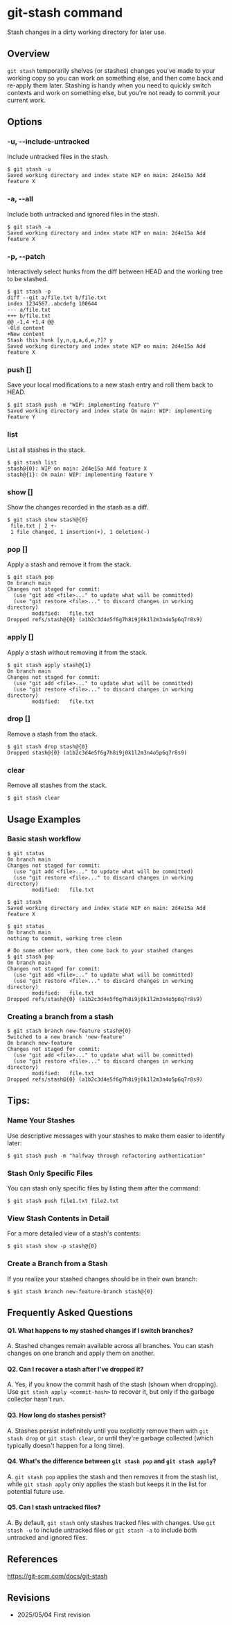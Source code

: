 # git-stash command

Stash changes in a dirty working directory for later use.

## Overview

`git stash` temporarily shelves (or stashes) changes you've made to your working copy so you can work on something else, and then come back and re-apply them later. Stashing is handy when you need to quickly switch contexts and work on something else, but you're not ready to commit your current work.

## Options

### **-u, --include-untracked**

Include untracked files in the stash.

```console
$ git stash -u
Saved working directory and index state WIP on main: 2d4e15a Add feature X
```

### **-a, --all**

Include both untracked and ignored files in the stash.

```console
$ git stash -a
Saved working directory and index state WIP on main: 2d4e15a Add feature X
```

### **-p, --patch**

Interactively select hunks from the diff between HEAD and the working tree to be stashed.

```console
$ git stash -p
diff --git a/file.txt b/file.txt
index 1234567..abcdefg 100644
--- a/file.txt
+++ b/file.txt
@@ -1,4 +1,4 @@
-Old content
+New content
Stash this hunk [y,n,q,a,d,e,?]? y
Saved working directory and index state WIP on main: 2d4e15a Add feature X
```

### **push [<message>]**

Save your local modifications to a new stash entry and roll them back to HEAD.

```console
$ git stash push -m "WIP: implementing feature Y"
Saved working directory and index state On main: WIP: implementing feature Y
```

### **list**

List all stashes in the stack.

```console
$ git stash list
stash@{0}: WIP on main: 2d4e15a Add feature X
stash@{1}: On main: WIP: implementing feature Y
```

### **show [<stash>]**

Show the changes recorded in the stash as a diff.

```console
$ git stash show stash@{0}
 file.txt | 2 +-
 1 file changed, 1 insertion(+), 1 deletion(-)
```

### **pop [<stash>]**

Apply a stash and remove it from the stack.

```console
$ git stash pop
On branch main
Changes not staged for commit:
  (use "git add <file>..." to update what will be committed)
  (use "git restore <file>..." to discard changes in working directory)
        modified:   file.txt
Dropped refs/stash@{0} (a1b2c3d4e5f6g7h8i9j0k1l2m3n4o5p6q7r8s9)
```

### **apply [<stash>]**

Apply a stash without removing it from the stack.

```console
$ git stash apply stash@{1}
On branch main
Changes not staged for commit:
  (use "git add <file>..." to update what will be committed)
  (use "git restore <file>..." to discard changes in working directory)
        modified:   file.txt
```

### **drop [<stash>]**

Remove a stash from the stack.

```console
$ git stash drop stash@{0}
Dropped stash@{0} (a1b2c3d4e5f6g7h8i9j0k1l2m3n4o5p6q7r8s9)
```

### **clear**

Remove all stashes from the stack.

```console
$ git stash clear
```

## Usage Examples

### Basic stash workflow

```console
$ git status
On branch main
Changes not staged for commit:
  (use "git add <file>..." to update what will be committed)
  (use "git restore <file>..." to discard changes in working directory)
        modified:   file.txt

$ git stash
Saved working directory and index state WIP on main: 2d4e15a Add feature X

$ git status
On branch main
nothing to commit, working tree clean

# Do some other work, then come back to your stashed changes
$ git stash pop
On branch main
Changes not staged for commit:
  (use "git add <file>..." to update what will be committed)
  (use "git restore <file>..." to discard changes in working directory)
        modified:   file.txt
Dropped refs/stash@{0} (a1b2c3d4e5f6g7h8i9j0k1l2m3n4o5p6q7r8s9)
```

### Creating a branch from a stash

```console
$ git stash branch new-feature stash@{0}
Switched to a new branch 'new-feature'
On branch new-feature
Changes not staged for commit:
  (use "git add <file>..." to update what will be committed)
  (use "git restore <file>..." to discard changes in working directory)
        modified:   file.txt
Dropped refs/stash@{0} (a1b2c3d4e5f6g7h8i9j0k1l2m3n4o5p6q7r8s9)
```

## Tips:

### Name Your Stashes

Use descriptive messages with your stashes to make them easier to identify later:

```console
$ git stash push -m "halfway through refactoring authentication"
```

### Stash Only Specific Files

You can stash only specific files by listing them after the command:

```console
$ git stash push file1.txt file2.txt
```

### View Stash Contents in Detail

For a more detailed view of a stash's contents:

```console
$ git stash show -p stash@{0}
```

### Create a Branch from a Stash

If you realize your stashed changes should be in their own branch:

```console
$ git stash branch new-feature-branch stash@{0}
```

## Frequently Asked Questions

#### Q1. What happens to my stashed changes if I switch branches?
A. Stashed changes remain available across all branches. You can stash changes on one branch and apply them on another.

#### Q2. Can I recover a stash after I've dropped it?
A. Yes, if you know the commit hash of the stash (shown when dropping). Use `git stash apply <commit-hash>` to recover it, but only if the garbage collector hasn't run.

#### Q3. How long do stashes persist?
A. Stashes persist indefinitely until you explicitly remove them with `git stash drop` or `git stash clear`, or until they're garbage collected (which typically doesn't happen for a long time).

#### Q4. What's the difference between `git stash pop` and `git stash apply`?
A. `git stash pop` applies the stash and then removes it from the stash list, while `git stash apply` only applies the stash but keeps it in the list for potential future use.

#### Q5. Can I stash untracked files?
A. By default, `git stash` only stashes tracked files with changes. Use `git stash -u` to include untracked files or `git stash -a` to include both untracked and ignored files.

## References

https://git-scm.com/docs/git-stash

## Revisions

- 2025/05/04 First revision